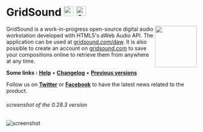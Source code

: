 # GridSound [<img height="26" src="https://gridsound.com/social-images/twitter.png" title="twitter"/>](https://twitter.com/gridsound) [<img height="26" src="https://gridsound.com/social-images/facebook.png" title="facebook"/>](https://facebook.com/gridsound)

<img align="right" height="110" src="https://gridsound.com/assets/icon/black/128.png"/>

GridSound is a work-in-progress open-source digital audio workstation developed with HTML5's aWeb Audio API.
The application can be used at [gridsound.com/daw](https://gridsound.com/daw). It is also possible to create an account on [gridsound.com](http://gridsound.com) to save your compositions online to retrieve them from anywhere at any time.

**Some links :**
[**Help**](https://github.com/gridsound/daw/wiki/help) •
[**Changelog**](https://github.com/gridsound/daw/wiki/changelog) •
[**Previous versions**](https://github.com/gridsound/daw/wiki/versions)

Follow us on [**Twitter**](https://twitter.com/gridsound) or [**Facebook**](https://facebook.com/gridsound) to have the latest news related to the product.

###### screenshot of the 0.28.3 version
![screenshot](https://user-images.githubusercontent.com/850754/79024278-c20fc600-7b82-11ea-83b3-f2904b43967f.png)
